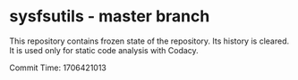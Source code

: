 # sysfsutils - master branch

This repository contains frozen state of the repository.
Its history is cleared. It is used only for static code
analysis with Codacy.

Commit Time: 1706421013